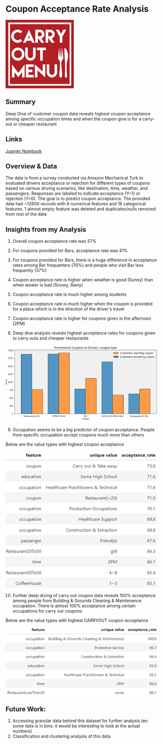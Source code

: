 # Coupon Acceptance Rate Analysis
![image](https://github.com/7ksravan/BerkAI/blob/main/images/5carryout.png)

## Summary
Deep Dive of customer coupon data reveals highest coupon acceptance among specific occupation times and when the coupon give is for a carry-out or cheaper restaurant

## Links
[Jupyter Notebook](https://github.com/7ksravan/BerkAI/blob/main/BerkAI_Coupon_Acceptance_Rate_Analysis.ipynb)

## Overview & Data

The data is from a survey conducted via Amazon Mechanical Turk to evaluated drivers acceptance or rejection for different types of coupons based on various driving scenarios, like destination, time, weather, and passengers. Responses are labeled to indicate acceptance (Y=1) or rejection (Y=0). The goal is to predict coupon acceptance. The provided data had ~12600 records with 8 numerical features and 18 categorical features. 1 almost empty feature was deleted and duplicates/nulls removed from rest of the data

## Insights from my Analysis

 1. Overall coupon acceptance rate was 57%
    
 2. For coupons provided for Bars, acceptance rate was 41%
    
 3. For coupons provided for Bars, there is a huge difference in acceptance rates among Bar frequenters (76%) and people who visit Bar less frequently (37%)
    
 4. Coupon acceptance rate is higher when weather is good (Sunny) than when weater is bad (Snowy, Rainy)
    
 5. Coupon acceptance rate is much higher among students
    
 6. Coupon acceptance rate is much higher when the coupon is provided for a place which is in the direction of the driver's travel
    
 7. Coupon acceptance rate is higher for coupons given in the afternoon (2PM)
    
 8. Deep dive analysis reveals highest acceptance rates for coupons given to carry outs and cheaper restaurants
    
![image](https://github.com/7ksravan/BerkAI/blob/main/images/5coupontype.png)

 9. Occupation seems to be a big predictor of coupon acceptance. People from specific occupation accept coupons much more than others

Below are the value types with highest coupon acceptance

![image](https://github.com/7ksravan/BerkAI/blob/main/images/5accrateall.png)
    
 10. Further deep diving of carry out coupon data reveals 100% acceptance among people from Building & Grounds Cleaning & Maintenance occupation. There is almost 100% acceptance among certain occupations for carry out coupons

Below are the value types with highest CARRYOUT coupon acceptance

![image](https://github.com/7ksravan/BerkAI/blob/main/images/5accratecarryout.png)

## Future Work:

1. Accessing granular data behind this dataset for further analysis (ex: some data is in bins. it would be interesting to look at the actual numbers)
2. Classification and clustering analysis of this data
